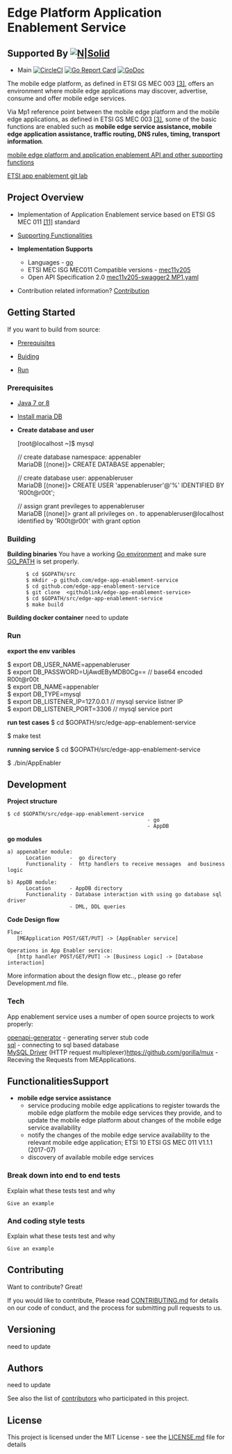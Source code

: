 # Edge Platform Application Enablement Service

## Supported By [![N|Solid](https://www.nokia.com/sites/default/files/styles/original/public/media/nokia_logo_blue.png)](https://networks.nokia.com/)


* Main [![CircleCI](https://circleci.com/gh/helm/helm.svg?style=shield)](https://circleci.com/gh/helm/helm)
[![Go Report Card](https://goreportcard.com/badge/github.com/helm/helm)](https://goreportcard.com/report/github.com/helm/helm)
[![GoDoc](https://godoc.org/k8s.io/helm?status.svg)](https://godoc.org/k8s.io/helm)

The mobile edge platform, as defined in ETSI GS MEC 003 [[3]](https://www.etsi.org/deliver/etsi_gs/mec/001_099/003/01.01.01_60/gs_mec003v010101p.pdf), offers an environment where mobile edge applications may discover, advertise, consume and offer mobile edge services.

Via Mp1 reference point between the mobile edge platform and the mobile edge applications, as defined in ETSI GS MEC 003 [[3]](https://www.etsi.org/deliver/etsi_gs/mec/001_099/003/01.01.01_60/gs_mec003v010101p.pdf), some of the  basic functions are enabled such as **mobile edge service assistance, mobile edge application assistance, traffic routing, DNS rules, timing, transport information**.

[mobile edge platform and application enablement API and other supporting functions](https://www.etsi.org/deliver/etsi_gs/MEC/001_099/011/01.01.01_60/gs_mec011v010101p.pdf)

[ETSI app enablement git lab](https://forge.etsi.org/gitlab/mec/gs011-app-enablement-api)


## Project Overview

* Implementation of Application Enablement service based on ETSI GS MEC 011 [[11]](https://www.etsi.org/deliver/etsi_gs/MEC/001_099/011/01.01.01_60/gs_mec011v010101p.pdf) standard

* [Supporting Functionalities](#FunctionalitiesSupport)

* **Implementation Supports**
   * Languages - [go](https://golang.org/)
   * ETSI MEC ISG MEC011 Compatible versions - [mec11v205](https://forge.etsi.org/gitlab/mec/gs011-app-enablement-api/raw/mec11v205-swagger2/Mp1.yaml)
   * Open API Specification 2.0 [mec11v205-swagger2 MP1.yaml](https://forge.etsi.org/gitlab/mec/gs011-app-enablement-api)

* Contribution related information? [Contribution](#Contributing)

## Getting Started

If you want to build from source:

* [Prerequisites](#Prerequisites)

* [Buiding](#Building)
* [Run](#Run)

### Prerequisites

* [Java 7 or 8](http://java.oracle.com/)
* [Install maria DB](https://mariadb.com/kb/en/library/mariadb-package-repository-setup-and-usage/)

* **Create database and user**

  [root@localhost ~]$ mysql

  // create database namespace: appenabler\
  MariaDB [(none)]> CREATE DATABASE appenabler;

  // create database user: appenableruser\
  MariaDB [(none)]> CREATE USER 'appenableruser'@'%' IDENTIFIED BY 'R00t@r00t';

  // assign grant previleges to appenableruser\
  MariaDB [(none)]> grant all privileges on *.* to appenableruser@localhost identified by 'R00t@r00t' with grant option

### Building

**Building binaries**
You have a working [Go environment](https://golang.org/doc/install) and make sure [GO_PATH](https://github.com/golang/go/wiki/SettingGOPATH) is set properly.
```
      $ cd $GOPATH/src
      $ mkdir -p github.com/edge-app-enablement-service
      $ cd github.com/edge-app-enablement-service
      $ git clone  <githublink/edge-app-enablement-service>
      $ cd $GOPATH/src/edge-app-enablement-service
      $ make build
```

**Building docker container**
 need to update

### Run
**export the env varibles**

$ export DB_USER_NAME=appenableruser \
$ export DB_PASSWORD=UjAwdEByMDB0Cg== // base64 encoded R00t@r00t\
$ export DB_NAME=appenabler\
$ export DB_TYPE=mysql\
$ export DB_LISTENER_IP=127.0.0.1 // mysql service listner IP\
$ export DB_LISTENER_PORT=3306 // mysql service port

**run test cases**
$ cd $GOPATH/src/edge-app-enablement-service

$ make test

**running service**
$ cd $GOPATH/src/edge-app-enablement-service

$ ./bin/AppEnabler

## Development

**Project structure**
```
$ cd $GOPATH/src/edge-app-enablement-service  
                                             - go
                                             - AppDB
```

**go modules**  
```
a) appenabler module:
      Location      -  go directory
      Functionality -  http handlers to receive messages  and business logic

b) AppDB module:
      Location      - AppDB directory
      Functionality - Database interaction with using go database sql driver
                    - DML, DDL queries
```

**Code Design flow**
```
Flow: 
   [MEApplication POST/GET/PUT] -> [AppEnabler service]

Operations in App Enabler service:
   [http handler POST/GET/PUT] -> [Business Logic] -> [Database interaction]

```

More information about the design flow etc.., please go refer Development.md file.


### Tech
App enablement service uses a number of open source projects to work properly:

[openapi-generator](https://github.com/OpenAPITools/openapi-generator) - generating server stub code\
[sql](https://github.com/golang/go/tree/master/src/database/sql) - connecting to sql based database \
[MySQL Driver](https://github.com/go-sql-driver/mysql)
(HTTP request multiplexer)https://github.com/gorilla/mux - Receving the Requests from MEApplications.


## FunctionalitiesSupport 
   * **mobile edge service assistance**
      * service producing mobile edge applications to register towards the mobile edge platform the
mobile edge services they provide, and to update the mobile edge platform about changes of the mobile
edge service availability
      * notify the changes of the mobile edge service availability to the relevant mobile edge application; ETSI 10 ETSI GS MEC 011 V1.1.1 (2017-07)
      * discovery of available mobile edge services

### Break down into end to end tests

Explain what these tests test and why

```
Give an example
```

### And coding style tests

Explain what these tests test and why

```
Give an example
```

## Contributing

Want to contribute? Great!

If you would like to contribute, Please read [CONTRIBUTING.md](https://gist.github.com/PurpleBooth/b24679402957c63ec426) for details on our code of conduct, and the process for submitting pull requests to us.

## Versioning
 
 need to update

## Authors

need to update

See also the list of [contributors](https://github.com/your/project/contributors) who participated in this project.

## License

This project is licensed under the MIT License - see the [LICENSE.md](LICENSE.md) file for details
